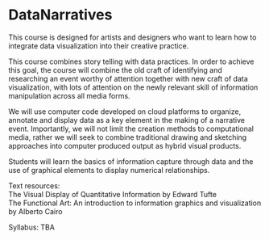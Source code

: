 # DataNarratives

This course is designed for artists and designers who want to learn how to integrate data visualization into their creative practice.

This course combines story telling with data practices. In order to achieve this goal, the course will combine the old craft of identifying and researching an event worthy of attention together with new craft of data visualization, with lots of attention on the newly relevant skill of information manipulation across all media forms.  

We will use computer code developed on cloud platforms to organize, annotate and display data as a key element in the making of a narrative event. Importantly, we will not limit the creation methods to computational media, rather we will seek to combine traditional drawing and sketching approaches into computer produced output as hybrid visual products.

Students will learn the basics of information capture through data and the use of graphical elements to display numerical relationships.  

Text resources:   
The Visual Display of Quantitative Information by Edward Tufte  
The Functional Art: An introduction to information graphics and visualization by Alberto Cairo

Syllabus:
TBA  
